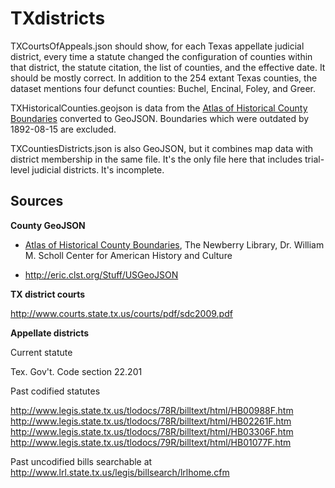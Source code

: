 TXdistricts
==========

TXCourtsOfAppeals.json should show, for each Texas appellate judicial district, every time a statute changed the configuration of counties within that district, the statute citation, the list of counties, and the effective date. It should be mostly correct. In addition to the 254 extant Texas counties, the dataset mentions four defunct counties: Buchel, Encinal, Foley, and Greer.

TXHistoricalCounties.geojson is data from the [Atlas of Historical County Boundaries](http://publications.newberry.org/ahcbp/downloads/states.html) converted to GeoJSON. Boundaries which were outdated by 1892-08-15 are excluded.

TXCountiesDistricts.json is also GeoJSON, but it combines map data with district membership in the same file. It's the only file here that includes trial-level judicial districts. It's incomplete.


Sources
-----------

**County GeoJSON**

* [Atlas of Historical County Boundaries](http://publications.newberry.org/ahcbp/downloads/states.html), The Newberry Library, Dr. William M. Scholl Center for American History and Culture

* http://eric.clst.org/Stuff/USGeoJSON

**TX district courts**

http://www.courts.state.tx.us/courts/pdf/sdc2009.pdf

**Appellate districts**

Current statute

Tex. Gov't. Code section 22.201  

Past codified statutes

http://www.legis.state.tx.us/tlodocs/78R/billtext/html/HB00988F.htm
http://www.legis.state.tx.us/tlodocs/78R/billtext/html/HB02261F.htm
http://www.legis.state.tx.us/tlodocs/78R/billtext/html/HB03306F.htm
http://www.legis.state.tx.us/tlodocs/79R/billtext/html/HB01077F.htm

Past uncodified bills searchable at http://www.lrl.state.tx.us/legis/billsearch/lrlhome.cfm

